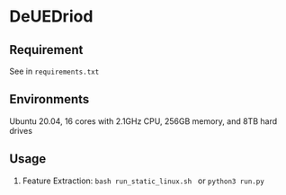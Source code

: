 # DeUEDriod

## Requirement

See in ``requirements.txt``

## Environments

Ubuntu 20.04, 16 cores with 2.1GHz CPU, 256GB memory, and 8TB hard drives

## Usage 

1. Feature Extraction: ``bash run_static_linux.sh `` or ``python3 run.py``


